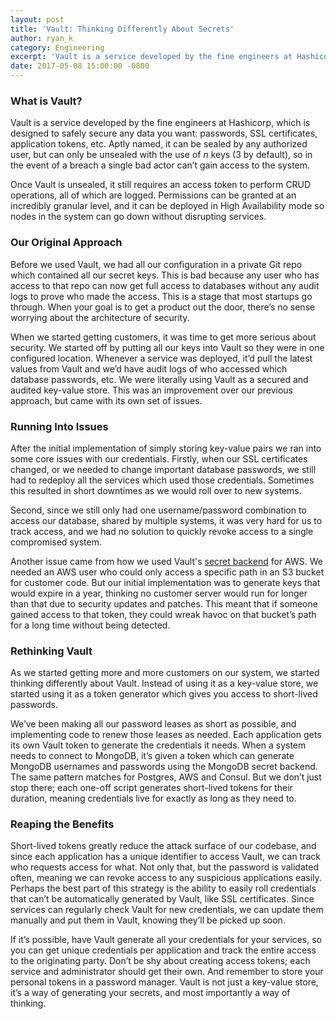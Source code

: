 ```yaml
---
layout: post
title: 'Vault: Thinking Differently About Secrets'
author: ryan_k
category: Engineering
excerpt: 'Vault is a service developed by the fine engineers at Hashicorp, which is designed to safely secure any data you want: passwords, SSL certificates, application tokens, etc. Aptly named, it can be sealed by any authorized user, but can only be unsealed with the use of <em>n</em> keys (3 by default), so in the event of a breach a single bad actor can’t gain access to the system.'
date: 2017-05-08 15:00:00 -0800
---
```


### What is Vault?

Vault is a service developed by the fine engineers at Hashicorp, which is designed to safely secure any data you want: passwords, SSL certificates, application tokens, etc. Aptly named, it can be sealed by any authorized user, but can only be unsealed with the use of *n* keys (3 by default), so in the event of a breach a single bad actor can’t gain access to the system.

Once Vault is unsealed, it still requires an access token to perform CRUD operations, all of which are logged. Permissions can be granted at an incredibly granular level, and it can be deployed in High Availability mode so nodes in the system can go down without disrupting services.

### Our Original Approach

Before we used Vault, we had all our configuration in a private Git repo which contained all our secret keys. This is bad because any user who has access to that repo can now get full access to databases without any audit logs to prove who made the access. This is a stage that most startups go through. When your goal is to get a product out the door, there’s no sense worrying about the architecture of security.

When we started getting customers, it was time to get more serious about security. We started off by putting all our keys into Vault so they were in one configured location. Whenever a service was deployed, it’d pull the latest values from Vault and we’d have audit logs of who accessed which database passwords, etc. We were literally using Vault as a secured and audited key-value store. This was an improvement over our previous approach, but came with its own set of issues.

### Running Into Issues

After the initial implementation of simply storing key-value pairs we ran into some core issues with our credentials. Firstly, when our SSL certificates changed, or we needed to change important database passwords, we still had to redeploy all the services which used those credentials. Sometimes this resulted in short downtimes as we would roll over to new systems.

Second, since we still only had one username/password combination to access our database, shared by multiple systems, it was very hard for us to track access, and we had no solution to quickly revoke access to a single compromised system.

Another issue came from how we used Vault's [secret backend](https://www.vaultproject.io/docs/secrets/) for AWS. We needed an AWS user who could only access a specific path in an S3 bucket for customer code. But our initial implementation was to generate keys that would expire in a year, thinking no customer server would run for longer than that due to security updates and patches. This meant that if someone gained access to that token, they could wreak havoc on that bucket’s path for a long time without being detected.

### Rethinking Vault

As we started getting more and more customers on our system, we started thinking differently about Vault. Instead of using it as a key-value store, we started using it as a token generator which gives you access to short-lived passwords.

We’ve been making all our password leases as short as possible, and implementing code to renew those leases as needed. Each application gets its own Vault token to generate the credentials it needs. When a system needs to connect to MongoDB, it’s given a token which can generate MongoDB usernames  and passwords using the MongoDB secret backend. The same pattern matches for Postgres, AWS and Consul. But we don’t just stop there; each one-off script generates short-lived tokens for their duration, meaning credentials live for exactly as long as they need to.

### Reaping the Benefits

Short-lived tokens greatly reduce the attack surface of our codebase, and since each application has a unique identifier to access Vault, we can track who requests access for what. Not only that, but the password is validated often, meaning we can revoke access to any suspicious applications easily. Perhaps the best part of this strategy is the ability to easily roll credentials that can’t be automatically generated by Vault, like SSL certificates. Since services can regularly check Vault for new credentials, we can update them manually and put them in Vault, knowing they’ll be picked up soon.

If it’s possible, have Vault generate all your credentials for your services, so you can get unique credentials per application and track the entire access to the originating party. Don’t be shy about creating access tokens; each service and administrator should get their own. And remember to store your personal tokens in a password manager. Vault is not just a key-value store, it’s a way of generating your secrets, and most importantly a way of thinking.
